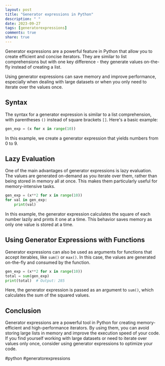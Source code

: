 ```yaml
---
layout: post
title: "Generator expressions in Python"
description: " "
date: 2023-09-27
tags: [generatorexpressions]
comments: true
share: true
---
```


Generator expressions are a powerful feature in Python that allow you to create efficient and concise iterators. They are similar to list comprehensions but with one key difference - they generate values on-the-fly instead of creating a list.

Using generator expressions can save memory and improve performance, especially when dealing with large datasets or when you only need to iterate over the values once.

## Syntax

The syntax for a generator expression is similar to a list comprehension, with parentheses `()` instead of square brackets `[]`. Here's a basic example:

```python
gen_exp = (x for x in range(10))
```

In this example, we create a generator expression that yields numbers from 0 to 9.

## Lazy Evaluation

One of the main advantages of generator expressions is lazy evaluation. The values are generated on-demand as you iterate over them, rather than being stored in memory all at once. This makes them particularly useful for memory-intensive tasks.

```python
gen_exp = (x**2 for x in range(10))
for val in gen_exp:
    print(val)
```

In this example, the generator expression calculates the square of each number lazily and prints it one at a time. This behavior saves memory as only one value is stored at a time.

## Using Generator Expressions with Functions

Generator expressions can also be used as arguments for functions that accept iterables, like `sum()` or `max()`. In this case, the values are generated on-the-fly and consumed by the function.

```python
gen_exp = (x**2 for x in range(10))
total = sum(gen_exp)
print(total)  # Output: 285
```

Here, the generator expression is passed as an argument to `sum()`, which calculates the sum of the squared values.

## Conclusion

Generator expressions are a powerful tool in Python for creating memory-efficient and high-performance iterators. By using them, you can avoid storing large lists in memory and improve the execution speed of your code. If you find yourself working with large datasets or need to iterate over values only once, consider using generator expressions to optimize your code.

#python #generatorexpressions
